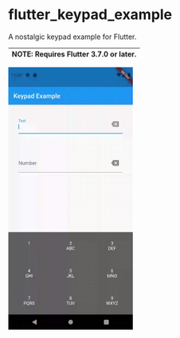 # flutter_keypad_example

A nostalgic keypad example for Flutter.

| **NOTE:** Requires Flutter 3.7.0 or later. |
| --- |

<a href="https://raw.githubusercontent.com/jpnurmi/flutter_keypad_example/main/flutter_keypad_example.gif">
    <img src="https://raw.githubusercontent.com/jpnurmi/flutter_keypad_example/main/flutter_keypad_example.gif" width="250"/>
</a>
